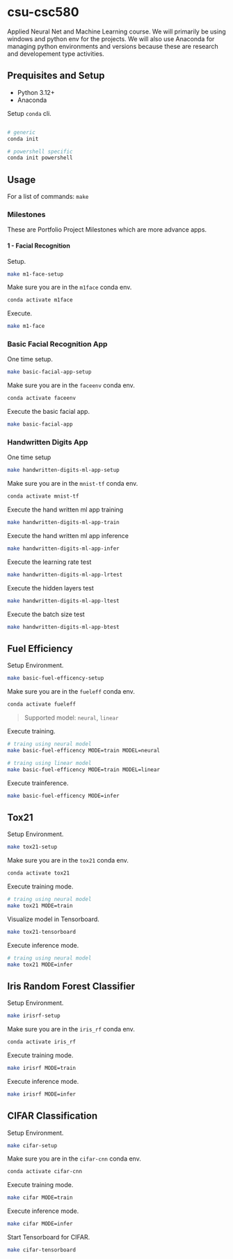 # csu-csc580

Applied Neural Net and Machine Learning course. We will primarily be using
windows and python env for the projects. We will also use Anaconda for managing
python environments and versions because these are research and developement
type activities.

## Prequisites and Setup

* Python 3.12+
* Anaconda

Setup `conda` cli.

```bash

# generic
conda init

# powershell specific
conda init powershell
```

## Usage 

For a list of commands: `make`

### Milestones

These are Portfolio Project Milestones which are more advance apps.

#### 1 - Facial Recognition

Setup.

```bash
make m1-face-setup
```

Make sure you are in the `m1face` conda env.

```bash
conda activate m1face
```

Execute.

```bash
make m1-face
```

### Basic Facial Recognition App

One time setup.

```bash
make basic-facial-app-setup
```

Make sure you are in the `faceenv` conda env.

```bash
conda activate faceenv
```

Execute the basic facial app.

```bash
make basic-facial-app
```

### Handwritten Digits App

One time setup

```bash
make handwritten-digits-ml-app-setup
```

Make sure you are in the `mnist-tf` conda env.

```bash
conda activate mnist-tf
```

Execute the hand written ml app training

```bash
make handwritten-digits-ml-app-train
```

Execute the hand written ml app inference

```bash
make handwritten-digits-ml-app-infer
```

Execute the learning rate test

```bash
make handwritten-digits-ml-app-lrtest
```

Execute the hidden layers test

```bash
make handwritten-digits-ml-app-ltest
```

Execute the batch size test

```bash
make handwritten-digits-ml-app-btest
```

## Fuel Efficiency

Setup Environment.

```bash
make basic-fuel-efficency-setup
```

Make sure you are in the `fueleff` conda env.

```bash
conda activate fueleff
```

> Supported model: `neural`, `linear`

Execute training.

```bash
# traing using neural model
make basic-fuel-efficency MODE=train MODEL=neural

# traing using linear model
make basic-fuel-efficency MODE=train MODEL=linear
```

Execute trainference.

```bash
make basic-fuel-efficency MODE=infer
```

## Tox21

Setup Environment.

```bash
make tox21-setup
```

Make sure you are in the `tox21` conda env.

```bash
conda activate tox21
```

Execute training mode.

```bash
# traing using neural model
make tox21 MODE=train
```

Visualize model in Tensorboard.

```bash
make tox21-tensorboard
```

Execute inference mode.

```bash
# traing using neural model
make tox21 MODE=infer
```

## Iris Random Forest Classifier

Setup Environment.

```bash
make irisrf-setup
```

Make sure you are in the `iris_rf` conda env.

```bash
conda activate iris_rf
```

Execute training mode.

```bash
make irisrf MODE=train
```

Execute inference mode.

```bash
make irisrf MODE=infer
```

## CIFAR Classification

Setup Environment.

```bash
make cifar-setup
```

Make sure you are in the `cifar-cnn` conda env.

```bash
conda activate cifar-cnn
```

Execute training mode.

```bash
make cifar MODE=train
```

Execute inference mode.

```bash
make cifar MODE=infer
```

Start Tensorboard for CIFAR.

```bash
make cifar-tensorboard
```